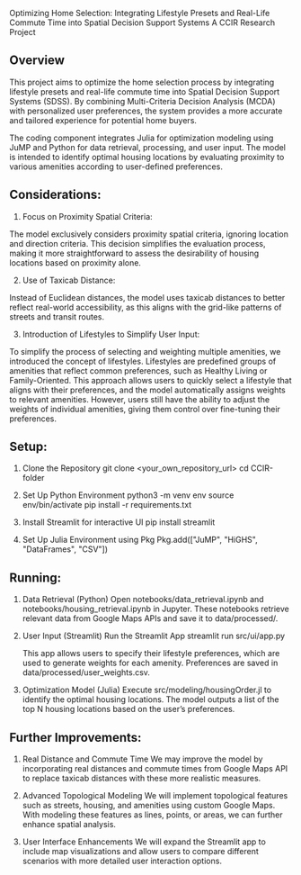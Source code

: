 Optimizing Home Selection: Integrating Lifestyle Presets and Real-Life Commute Time into Spatial Decision Support Systems
A CCIR Research Project

Overview
--------------------------------------------------------------------------------------------------
This project aims to optimize the home selection process by integrating lifestyle presets and real-life commute time into Spatial Decision Support Systems (SDSS). By combining Multi-Criteria Decision Analysis (MCDA) with personalized user preferences, the system provides a more accurate and tailored experience for potential home buyers.

The coding component integrates Julia for optimization modeling using JuMP and Python for data retrieval, processing, and user input. The model is intended to identify optimal housing locations by evaluating proximity to various amenities according to user-defined preferences.

Considerations:
--------------------------------------------------------------------------------------------------
1. Focus on Proximity Spatial Criteria:

The model exclusively considers proximity spatial criteria, ignoring location and direction criteria. This decision simplifies the evaluation process, making it more straightforward to assess the desirability of housing locations based on proximity alone.

2. Use of Taxicab Distance:

Instead of Euclidean distances, the model uses taxicab distances to better reflect real-world accessibility, as this aligns with the grid-like patterns of streets and transit routes.

3. Introduction of Lifestyles to Simplify User Input:

To simplify the process of selecting and weighting multiple amenities, we introduced the concept of lifestyles. Lifestyles are predefined groups of amenities that reflect common preferences, such as Healthy Living or Family-Oriented. This approach allows users to quickly select a lifestyle that aligns with their preferences, and the model automatically assigns weights to relevant amenities. However, users still have the ability to adjust the weights of individual amenities, giving them control over fine-tuning their preferences.


Setup:
--------------------------------------------------------------------------------------------------
1. Clone the Repository
    git clone <your_own_repository_url>
    cd CCIR-folder

2. Set Up Python Environment
    python3 -m venv env
    source env/bin/activate
    pip install -r requirements.txt

3. Install Streamlit for interactive UI
    pip install streamlit

4. Set Up Julia Environment
    using Pkg
    Pkg.add(["JuMP", "HiGHS", "DataFrames", "CSV"])


Running:
--------------------------------------------------------------------------------------------------
1. Data Retrieval (Python)
    Open notebooks/data_retrieval.ipynb and notebooks/housing_retrieval.ipynb in Jupyter.
    These notebooks retrieve relevant data from Google Maps APIs and save it to data/processed/.
    
2. User Input (Streamlit)
    Run the Streamlit App
        streamlit run src/ui/app.py

    This app allows users to specify their lifestyle preferences, which are used to generate weights for each amenity. Preferences are saved in data/processed/user_weights.csv.

3. Optimization Model (Julia)
    Execute src/modeling/housingOrder.jl to identify the optimal housing locations. The model outputs a list of the top N housing locations based on the user’s preferences.


Further Improvements:
--------------------------------------------------------------------------------------------------
1. Real Distance and Commute Time
    We may improve the model by incorporating real distances and commute times from Google Maps API to replace taxicab distances with these more realistic measures.

2. Advanced Topological Modeling
    We will implement topological features such as streets, housing, and amenities using custom Google Maps. With modeling these features as lines, points, or areas, we can further enhance spatial analysis.

3. User Interface Enhancements
    We will expand the Streamlit app to include map visualizations and allow users to compare different scenarios with more detailed user interaction options.
